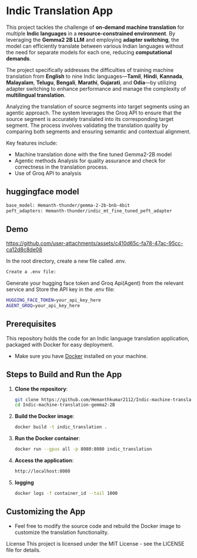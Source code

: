 # Indic Translation App

This project tackles the challenge of **on-demand machine translation** for multiple **Indic languages** in a **resource-constrained environment**. By leveraging the **Gemma2 2B LLM** and employing **adapter switching**, the model can efficiently translate between various Indian languages without the need for separate models for each one, reducing **computational demands**. 

The project specifically addresses the difficulties of training machine translation from **English** to nine Indic languages—**Tamil**, **Hindi**, **Kannada**, **Malayalam**, **Telugu**, **Bengali**, **Marathi**, **Gujarati**, and **Odia**—by utilizing adapter switching to enhance performance and manage the complexity of **multilingual translation**.

Analyzing the translation of source segments into target segments using an agentic approach. The system leverages the Groq API to ensure that the source segment is accurately translated into its corresponding target segment. The process involves validating the translation quality by comparing both segments and ensuring semantic and contextual alignment.

Key features include:
- Machine translation done with the fine tuned Gemma2-2B model
- Agentic methods Analysis for quality assurance and check for correctness in the translation process.
- Use of Groq API to analysis

## huggingface model
```bash
base_model: Hemanth-thunder/gemma-2-2b-bnb-4bit
peft_adapters: Hemanth-thunder/indic_mt_fine_tuned_peft_adapter
```
## Demo

https://github.com/user-attachments/assets/c410d65c-fa78-47ac-95cc-ca12d8c8de08

In the root directory, create a new file called .env.

```bash
Create a .env file:
```
Generate your  hugging face token and Groq Api(Agent) from the relevant service and
Store the API key in the .env file:

```bash
HUGGING_FACE_TOKEN=your_api_key_here
AGENT_GROQ=your_api_key_here
```

## Prerequisites

This repository holds the code for an Indic language translation application, packaged with Docker for easy deployment.

- Make sure you have [Docker](https://www.docker.com/products/docker-desktop) installed on your machine.

## Steps to Build and Run the App

1. **Clone the repository**:
   ```bash
   git clone https://github.com/Hemanthkumar2112/Indic-machine-translation-gemma2-2B
   cd Indic-machine-translation-gemma2-2B
    ```
2. **Build the Docker image**:
   ```bash
   docker build -t indic_translation .
   ```
3. **Run the Docker container**:
   ```bash
   docker run --gpus all -p 8080:8080 indic_translation 
   ```
4. **Access the application**:
   ```bash
   http://localhost:8080
   ```
4. **logging**
   ```bash
   docker logs -f container_id --tail 1000 
   ```
## Customizing the App
- Feel free to modify the source code and rebuild the Docker image to customize the translation functionality.

License
This project is licensed under the MIT License - see the LICENSE file for details.


